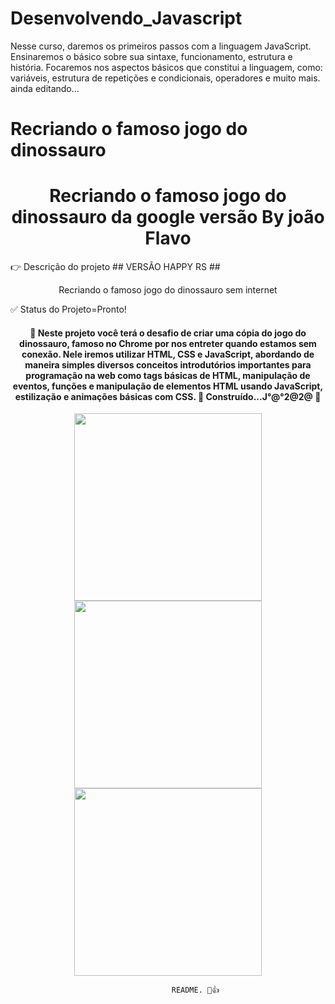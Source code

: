 # Desenvolvendo_Javascript
Nesse curso, daremos os primeiros passos com a linguagem JavaScript. Ensinaremos o básico sobre sua sintaxe, funcionamento, estrutura e história. Focaremos nos aspectos básicos que constitui a linguagem, como: variáveis, estrutura de repetições e condicionais, operadores e muito mais.
ainda editando...
# Recriando o famoso jogo do dinossauro 
<h1 align="center">Recriando o famoso jogo do dinossauro da google versão By joão Flavo</h1>
👉  Descrição do projeto ## VERSÃO HAPPY RS ## 
<p align="center">Recriando o famoso jogo do dinossauro sem internet</P>
    ✅ Status do Projeto=Pronto!
<h4 align="center"> 
	🚧  Neste projeto você terá o desafio de criar uma cópia do jogo do dinossauro, famoso no Chrome por nos entreter quando estamos sem conexão. Nele iremos utilizar HTML, CSS e JavaScript, abordando de maneira simples diversos conceitos introdutórios importantes para programação na web como tags básicas de HTML, manipulação de eventos, funções e manipulação de elementos HTML usando JavaScript, estilização e animações básicas com CSS. 🚀 Construído...J°@°2@2@  🚧
</h4>

<center><img src="https://media.giphy.com/media/azhBHwWFj4MMM/giphy.gif" Align="center" width="300" height="300"/>
</center>
<center><img src="https://media.giphy.com/media/J06iUcF8gElJXtBuK8/giphy.gif" Align="center"  width="300" height="300"/>
</center>
<center><img src="https://media.giphy.com/media/Ll8vJK9UC9jBer3pnU/giphy.gif" Align="center"  width="300" height="300"/>
</center>



                                        README. 💝👍

